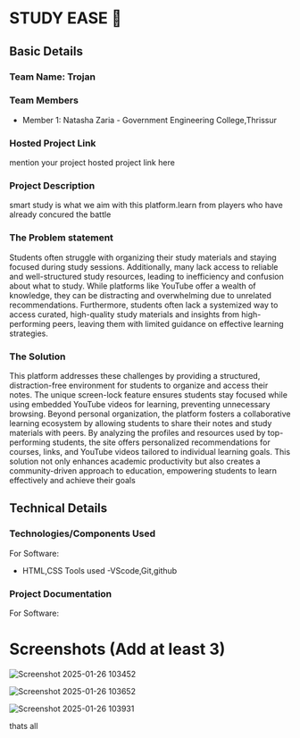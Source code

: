 # STUDY EASE 🎯


## Basic Details
### Team Name: Trojan


### Team Members
- Member 1: Natasha Zaria - Government Engineering College,Thrissur


### Hosted Project Link
mention your project hosted project link here

### Project Description
smart study is what we aim with this platform.learn from players who have already concured the battle

### The Problem statement
Students often struggle with organizing their study materials and staying focused during study sessions. Additionally, many lack access to reliable and well-structured study resources, leading to inefficiency and confusion about what to study. While platforms like YouTube offer a wealth of knowledge, they can be distracting and overwhelming due to unrelated recommendations. Furthermore, students often lack a systemized way to access curated, high-quality study materials and insights from high-performing peers, leaving them with limited guidance on effective learning strategies.

### The Solution
This platform addresses these challenges by providing a structured, distraction-free environment for students to organize and access their notes. The unique screen-lock feature ensures students stay focused while using embedded YouTube videos for learning, preventing unnecessary browsing. Beyond personal organization, the platform fosters a collaborative learning ecosystem by allowing students to share their notes and study materials with peers. By analyzing the profiles and resources used by top-performing students, the site offers personalized recommendations for courses, links, and YouTube videos tailored to individual learning goals. This solution not only enhances academic productivity but also creates a community-driven approach to education, empowering students to learn effectively and achieve their goals

## Technical Details
### Technologies/Components Used
For Software:
- HTML,CSS
Tools used
-VScode,Git,github


### Project Documentation
For Software:

# Screenshots (Add at least 3)

![Screenshot 2025-01-26 103452](https://github.com/user-attachments/assets/a587d30d-7227-40f6-b03b-fd93b5e4f102)

![Screenshot 2025-01-26 103652](https://github.com/user-attachments/assets/5a91f1d8-ae77-4647-a9c9-967a3355e0bf)

![Screenshot 2025-01-26 103931](https://github.com/user-attachments/assets/b8354726-4019-4f7a-b396-9330a0b14962)

thats all

